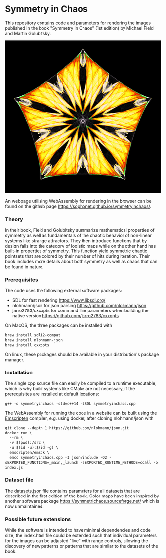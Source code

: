 # Symmetry in Chaos

This repository contains code and parameters for rendering
the images published in the book "Symmetry in Chaos" (1st edition)
by Michael Field and Martin Golubitsky.

![Example rendering of "Emperors Cloak"](docs/emperors_cloak.jpg)

An webpage utilizing WebAssembly for rendering in the browser can be found on the github
page <https://sophonet.github.io/symmetryinchaos/>.

### Theory

In their book, Field and Golubitsky summarize mathematical properties of symmetry
as well as fundamentals of the chaotic behavior of non-linear systems like strange
attractors. They then introduce functions that by design falls into the category of
logistic maps while on the other hand has built-in properties of symmetry. This
function yield symmetric chaotic pointsets that are colored by their number of hits
during iteration. Their book includes more details about both symmetry as well as
chaos that can be found in nature.

### Prerequisites

The code uses the following external software packages:

* SDL for fast rendering <https://www.libsdl.org/>
* nlohmann/json for json parsing <https://github.com/nlohmann/json>
* jarro2783/cxxopts for command line parameters when building the native version <https://github.com/jarro2783/cxxopts>

On MacOS, the three packages can be installed with

```
brew install sdl12-compat
brew install nlohmann-json
brew install cxxopts
```

On linux, these packages should be available in your distribution's package manager.

### Installation

The single cpp source file can easily be compiled to a runtime executable, which is why build systems like CMake are not necessary, if the prerequisites are installed at default locations:

```
g++ -o symmetryinchaos -std=c++14 -lSDL symmetryinchaos.cpp
```

The WebAssembly for running the code in a website can be built using the [Emscripten](https://emscripten.org/) compiler, e.g. using docker, after cloning nlohmann/json with

```
git clone --depth 1 https://github.com/nlohmann/json.git
docker run \
  --rm \
  -v $(pwd):/src \
  -u $(id -u):$(id -g) \
  emscripten/emsdk \
  emcc symmetryinchaos.cpp -I json/include -O2 -sEXPORTED_FUNCTIONS=_main,_launch -sEXPORTED_RUNTIME_METHODS=ccall -o index.js
```

### Dataset file

The [datasets.json](datasets.json) file contains parameters for all datasets that are described in the first edition of the book. Color maps have been inspired by another software package <https://symmetrichaos.sourceforge.net/> which is now unmaintained.

### Possible future extensions

While the software is intended to have minimal dependencies and code size, the index.html file could be extended such that individual parameters for the images can be adjusted "live" with range controls, allowing the discovery of new patterns or patterns that are similar to the datasets of the book.
